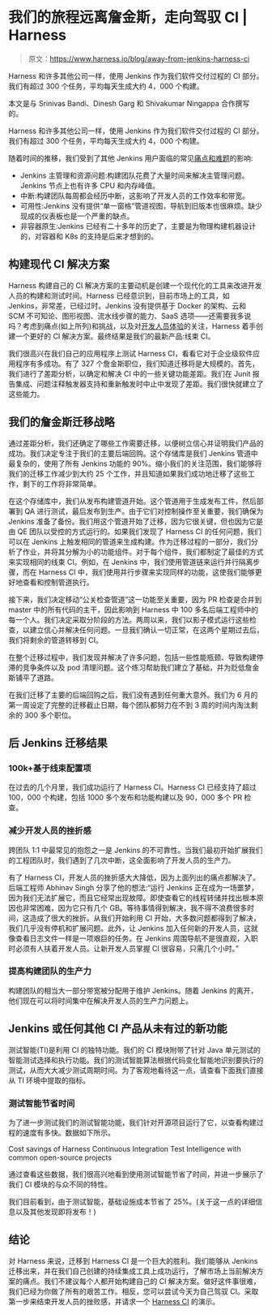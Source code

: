# 我们的旅程远离詹金斯，走向驾驭 CI | Harness

> 原文：<https://www.harness.io/blog/away-from-jenkins-harness-ci>

Harness 和许多其他公司一样，使用 Jenkins 作为我们软件交付过程的 CI 部分。我们有超过 300 个任务，平均每天生成大约 4，000 个构建。

本文是与 Srinivas Bandi、Dinesh Garg 和 Shivakumar Ningappa 合作撰写的。

Harness 和许多其他公司一样，使用 Jenkins 作为我们软件交付过程的 CI 部分。我们有超过 300 个任务，平均每天生成大约 4，000 个构建。

随着时间的推移，我们受到了其他 Jenkins 用户面临的常见[痛点和难题](https://harness.io/blog/continuous-delivery/dependency-plugin-hell-jenkins/)的影响:

*   Jenkins 主管理和资源问题:构建团队花费了大量时间来解决主管理问题。Jenkins 节点上也有许多 CPU 和内存峰值。
*   中断:构建团队每周都会经历中断，这影响了开发人员的工作效率和带宽。
*   可用性:Jenkins 没有提供“单一窗格”管道视图，导航到旧版本也很麻烦。缺少现成的仪表板也是一个严重的缺点。
*   非容器原生:Jenkins 已经有二十多年的历史了，主要是为物理构建机器设计的，对容器和 K8s 的支持是后来才想到的。

## 构建现代 CI 解决方案

Harness 构建自己的 CI 解决方案的主要动机是创建一个现代化的工具来改进开发人员的构建和测试时间。Harness 已经意识到，目前市场上的工具，如 Jenkins，非常差，已经过时。Jenkins 没有提供基于 Docker 的架构、云和 SCM 不可知论、图形视图、流水线步骤的能力、SaaS 选项——还需要我多说吗？考虑到痛点(如上所列)和挑战，以及对[开发人员体验](//harness.io/ebook-one-developer-experience/)的关注，Harness 着手创建一个更好的 CI 解决方案。最终结果是我们的最新产品:线束 CI。

我们很高兴在我们自己的应用程序上测试 Harness CI，看看它对于企业级软件应用程序有多成功。有了 327 个詹金斯职位，我们知道迁移将是大规模的。首先，我们进行了差距分析，以确定和解决 CI 中的一些关键功能差距。我们在 Junit 报告集成、问题注释触发器支持和重新触发时中止中发现了差距。我们很快就建立了这些能力。

## 我们的詹金斯迁移战略

通过差距分析，我们还确定了哪些工作需要迁移，以便树立信心并证明我们产品的成功。我们决定专注于我们的主要后端回购。这个存储库是我们 Jenkins 管道中最复杂的，使用了所有 Jenkins 功能的 90%。缩小我们的关注范围，我们能够将我们的迁移工作减少到大约 25 个工作，并且知道如果我们成功地迁移了这些工作，剩下的工作将非常简单。

在这个存储库中，我们从发布构建管道开始。这个管道用于生成发布工件，然后部署到 QA 进行测试，最后发布到生产。由于它们对控制操作至关重要，我们确保为 Jenkins 准备了备份。我们用这个管道开始了迁移，因为它很关键，但也因为它是由 QE 团队以受控的方式运行的。如果我们发现了 Harness CI 的任何问题，我们可以在 Jenkins 上触发相同的管道来生成构建。作为迁移过程的一部分，我们分析了作业，并将其分解为小的功能组件。对于每个组件，我们都制定了最佳的方式来实现相同的线束 CI。例如，在 Jenkins 中，我们使用管道链来运行并行隔离步骤，而在 Harness CI 中，我们使用并行步骤来实现同样的功能，这使我们能够更好地查看和控制管道执行。

接下来，我们决定移动“公关检查管道”这一功能至关重要，因为 PR 检查是合并到 master 中的所有代码的主干，因此影响到 Harness 中 100 多名后端工程师中的每一个人。我们决定采取分阶段的方法。两周以来，我们以影子模式运行这些检查，以建立信心并解决任何问题。一旦我们确认一切正常，在这两个星期过去后，我们将剩余的管道转移到 CI。

在整个迁移过程中，我们发现并解决了许多问题，包括一些性能瓶颈、导致构建停滞的竞争条件以及 pod 清理问题。这个练习帮助我们建立了基础，并为贬低詹金斯铺平了道路。

在我们迁移了主要的后端回购之后，我们没有遇到任何重大意外。我们为 6 月的第一周设定了完整的迁移截止日期，每个团队都努力在不到 3 周的时间内淘汰剩余的 300 多个职位。

## 后 Jenkins 迁移结果

### 100k+基于线束配置项

在过去的几个月里，我们成功运行了 Harness CI。Harness CI 已经支持了超过 100，000 个构建，包括 1000 多个发布和功能构建以及 90，000 多个 PR 检查。

### 减少开发人员的挫折感

跨团队 1:1 中最常见的抱怨之一是 Jenkins 的不可靠性。当我们最初开始扩展我们的工程团队时，我们遇到了几次中断，这全面影响了开发人员的生产力。

有了 Harness CI，开发人员的挫折感大大降低，因为上面列出的痛点都解决了。后端工程师 Abhinav Singh 分享了他的想法:“运行 Jenkins 正在成为一场噩梦，因为我们无法扩展它，而且它经常出现故障。即使查看它的线程转储并找出根本原因也非常困难，因为它只有几个 GB。等待事情得到解决，我不得不浪费很多时间，这造成了很大的挫折。从我们开始利用 CI 开始，大多数问题都得到了解决，我们几乎没有停机和扩展问题。此外，让 Jenkins 加入任何新的开发人员，这就像查看日志文件一样是一项艰巨的任务。在 Jenkins 周围导航不是很直观，入职时必须有人扶着开发人员。让新开发人员掌握 CI 很容易，只需几个小时。”

### 提高构建团队的生产力

构建团队的相当大一部分带宽被分配用于维护 Jenkins。随着 Jenkins 的离开，他们现在可以将时间集中在解决开发人员的生产力问题上。

## Jenkins 或任何其他 CI 产品从未有过的新功能

测试智能(TI)是利用 CI 的独特功能。我们的 CI 模块附带了针对 Java 单元测试的智能测试选择和执行功能。我们的测试智能算法根据代码变化智能地识别要执行的测试，从而大大减少测试周期时间。为了客观地看待这一点，请查看下面我们直接从 TI 环境中提取的指标。

### 测试智能节省时间

为了进一步测试我们的测试智能功能，我们针对开源项目运行了它，以查看构建过程的速度有多快。数据如下所示。

Cost savings of Harness Continuous Integration Test Intelligence with common open-source projects

通过查看这些数据，我们很高兴地看到使用测试智能节省了时间，并进一步展示了我们 CI 模块的与众不同的特性。

我们目前看到，由于测试智能，基础设施成本节省了 25%。(关于这一点的详细信息以及其他发现即将发布！)

## 结论

对 Harness 来说，迁移到 Harness CI 是一个巨大的胜利。我们能够从 Jenkins 迁移出来，并在我们自己创建的持续集成工具上成功运行，了解市场上当前解决方案的痛点。我们不建议每个人都开始构建自己的 CI 解决方案。做好这件事很难，我们已经为你做了所有的艰苦工作。相反，您可以尝试今天为自己驾驭 CI。采取第一步来结束开发人员的挫败感，并请求一个 [Harness CI](https://harness.io/platform/continuous-integration/) 的演示。